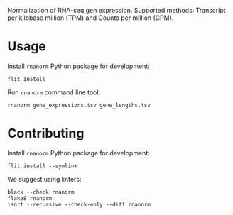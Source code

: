 Normalization of RNA-seq gen expression. Supported methods: Transcript per kilobase million (TPM) and Counts per million (CPM).

# Usage

Install `rnanorm` Python package for development:

```
flit install
```

Run `rnanorm` command line tool:

```
rnanorm gene_expressions.tsv gene_lengths.tsv
```

# Contributing

Install `rnanorm` Python package for development:

```
flit install --symlink
```

We suggest using linters:

```
black --check rnanorm
flake8 rnanorm
isort --recursive --check-only --diff rnanorm
```
